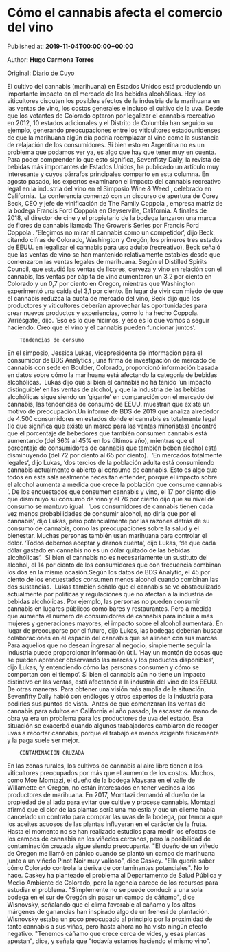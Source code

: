 
# Cómo el cannabis afecta el comercio del vino

Published at: **2019-11-04T00:00:00+00:00**

Author: **Hugo Carmona Torres**

Original: [Diario de Cuyo](https://www.diariodecuyo.com.ar/economia/Como-el-cannabis-afecta-el-comercio-del-vino-20191103-0078.html)

El cultivo del cannabis (marihuana) en Estados Unidos está produciendo un importante impacto en el mercado de las bebidas alcohólicas. Hoy los viticultores discuten los posibles efectos de la industria de la marihuana en las ventas de vino, los costos generales e incluso el cultivo de la uva. Desde que los votantes de Colorado optaron por legalizar el cannabis recreativo en 2012, 10 estados adicionales y el Distrito de Columbia han seguido su ejemplo, generando preocupaciones entre los viticultores estadounidenses de que la marihuana algún día podría reemplazar al vino como la sustancia de relajación de los consumidores. Si bien esto en Argentina no es un problema que podamos ver ya, es algo que hay que tener muy en cuenta. Para poder comprender lo que esto significa, Sevenfisty Daily, la revista de bebidas más importantes de Estados Unidos, ha publicado un artículo muy interesante y cuyos párrafos principales comparto en esta columna.
En agosto pasado, los expertos examinaron el impacto del cannabis recreativo legal en la industria del vino en el Simposio Wine & Weed , celebrado en California. 
La conferencia comenzó con un discurso de apertura de Corey Beck, CEO y jefe de vinificación de The Family Coppola , empresa matriz de la bodega Francis Ford Coppola en Geyserville, California. A finales de 2018, el director de cine y el propietario de la bodega lanzaron una marca de flores de cannabis llamada The Grower’s Series por Francis Ford Coppola . ‘Elegimos no mirar al cannabis como un competidor‘, dijo Beck, citando cifras de Colorado, Washington y Oregón, los primeros tres estados de EEUU. en legalizar el cannabis para uso adulto (recreativo), Beck señaló que las ventas de vino se han mantenido relativamente estables desde que comenzaron las ventas legales de marihuana. Según el Distilled Spirits Council, que estudió las ventas de licores, cerveza y vino en relación con el cannabis, las ventas per cápita de vino aumentaron un 3,2 por ciento en Colorado y un 0,7 por ciento en Oregon, mientras que Washington experimentó una caída del 3,1 por ciento.
En lugar de vivir con miedo de que el cannabis reduzca la cuota de mercado del vino, Beck dijo que los productores y viticultores deberían aprovechar las oportunidades para crear nuevos productos y experiencias, como lo ha hecho Coppola. ‘Arriésgate‘, dijo. ‘Eso es lo que hicimos, y eso es lo que vamos a seguir haciendo. Creo que el vino y el cannabis pueden funcionar juntos‘.

        Tendencias de consumo
      
En el simposio, Jessica Lukas, vicepresidenta de información para el consumidor de BDS Analytics , una firma de investigación de mercado de cannabis con sede en Boulder, Colorado, proporcionó información basada en datos sobre cómo la marihuana está afectando la categoría de bebidas alcohólicas. 
Lukas dijo que si bien el cannabis no ha tenido ‘un impacto distinguible‘ en las ventas de alcohol, y que la industria de las bebidas alcohólicas sigue siendo un ‘gigante‘ en comparación con el mercado del cannabis, las tendencias de consumo de EEUU. muestran que existe un motivo de preocupación.Un informe de BDS de 2019 que analiza alrededor de 4.500 consumidores en estados donde el cannabis es totalmente legal (lo que significa que existe un marco para las ventas minoristas) encontró que el porcentaje de bebedores que también consumen cannabis está aumentando (del 36% al 45% en los últimos año), mientras que el porcentaje de consumidores de cannabis que también beben alcohol está disminuyendo (del 72 por ciento al 65 por ciento). 
‘En mercados totalmente legales‘, dijo Lukas, ‘dos tercios de la población adulta está consumiendo cannabis actualmente o abierto al consumo de cannabis. Esto es algo que todos en esta sala realmente necesitan entender, porque el impacto sobre el alcohol aumenta a medida que crece la población que consume cannabis ‘.
De los encuestados que consumen cannabis y vino, el 17 por ciento dijo que disminuyó su consumo de vino y el 76 por ciento dijo que su nivel de consumo se mantuvo igual. 
‘Los consumidores de cannabis tienen cada vez menos probabilidades de consumir alcohol, no diría que por el cannabis‘, dijo Lukas, pero potencialmente por las razones detrás de su consumo de cannabis, como las preocupaciones sobre la salud y el bienestar. Muchas personas también usan marihuana para controlar el dolor. ‘Todos debemos aceptar y darnos cuenta‘, dijo Lukas, ‘de que cada dólar gastado en cannabis no es un dólar quitado de las bebidas alcohólicas‘. 
Si bien el cannabis no es necesariamente un sustituto del alcohol, el 14 por ciento de los consumidores que con frecuencia combinan los dos en la misma ocasión.Según los datos de BDS Analytic, el 45 por ciento de los encuestados consumen menos alcohol cuando combinan las dos sustancias. 
Lukas también señaló que el cannabis se ve obstaculizado actualmente por políticas y regulaciones que no afectan a la industria de bebidas alcohólicas. Por ejemplo, las personas no pueden consumir cannabis en lugares públicos como bares y restaurantes. Pero a medida que aumenta el número de consumidores de cannabis para incluir a más mujeres y generaciones mayores, el impacto sobre el alcohol aumentará. En lugar de preocuparse por el futuro, dijo Lukas, las bodegas deberían buscar colaboraciones en el espacio del cannabis que se alineen con sus marcas. Para aquellos que no desean ingresar al negocio, simplemente seguir la industria puede proporcionar información útil. ‘Hay un montón de cosas que se pueden aprender observando las marcas y los productos disponibles‘, dijo Lukas, ‘y entendiendo cómo las personas consumen y cómo se comportan con el tiempo‘.
Si bien el cannabis aún no tiene un impacto distintivo en las ventas, está afectando a la industria del vino de los EEUU. De otras maneras. Para obtener una visión más amplia de la situación, Sevenfifty Daily habló con enólogos y otros expertos de la industria para pedirles sus puntos de vista. 
Antes de que comenzaran las ventas de cannabis para adultos en California el año pasado, la escasez de mano de obra ya era un problema para los productores de uva del estado. Esa situación se exacerbó cuando algunos trabajadores cambiaron de recoger uvas a recortar cannabis, porque el trabajo es menos exigente físicamente y la paga suele ser mejor. 

        CONTAMINACIÓN CRUZADA
      
En las zonas rurales, los cultivos de cannabis al aire libre tienen a los viticultores preocupados por más que el aumento de los costos. Muchos, como Moe Momtazi, el dueño de la bodega Maysara en el valle de Willamette en Oregon, no están interesados en tener vecinos a los productores de marihuana. En 2017, Momtazi demandó al dueño de la propiedad de al lado para evitar que cultive y procese cannabis. Momtazi afirmó que el olor de las plantas sería una molestia y que un cliente había cancelado un contrato para comprar las uvas de la bodega, por temor a que los aceites acuosos de las plantas influyeran en el carácter de la fruta. Hasta el momento no se han realizado estudios para medir los efectos de los campos de cannabis en los viñedos cercanos, pero la posibilidad de contaminación cruzada sigue siendo preocupante.
"El dueño de un viñedo de Oregon me llamó en pánico cuando se plantó un campo de marihuana junto a un viñedo Pinot Noir muy valioso", dice Caskey. "Ella quería saber cómo Colorado controla la deriva de contaminantes potenciales". No lo hace. Caskey ha planteado el problema al Departamento de Salud Pública y Medio Ambiente de Colorado, pero la agencia carece de los recursos para estudiar el problema.
"Simplemente no se puede conducir a una sola bodega en el sur de Oregón sin pasar un campo de cáñamo", dice Wisnovsky, señalando que el clima favorable al cáñamo y los altos márgenes de ganancias han inspirado algo de un frenesí de plantación.
Wisnovsky estaba un poco preocupado al principio por la proximidad de tanto cannabis a sus viñas, pero hasta ahora no ha visto ningún efecto negativo. "Tenemos cáñamo que crece cerca de vides, y esas plantas apestan", dice, y señala que "todavía estamos haciendo el mismo vino".
